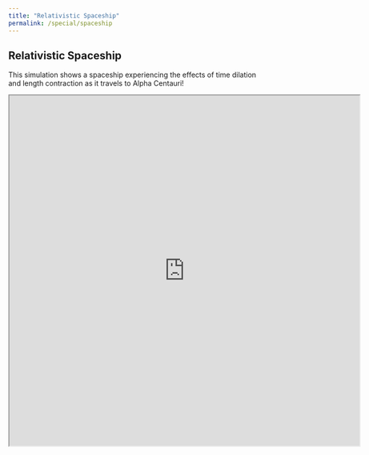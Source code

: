 ```yaml
---
title: "Relativistic Spaceship"
permalink: /special/spaceship
---
```


## Relativistic Spaceship
This simulation shows a spaceship experiencing the effects of time dilation and length contraction as it travels to Alpha Centauri!

<iframe src="https://veprice.github.io/contemp_physics/Fall/spaceship" width="700" height="700"></iframe>
